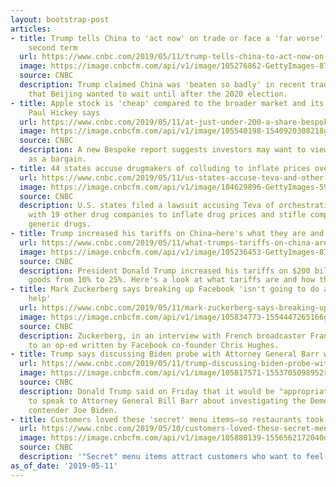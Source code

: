 ```yaml
---
layout: bootstrap-post
articles:
- title: Trump tells China to 'act now' on trade or face a 'far worse' deal in his
    second term
  url: https://www.cnbc.com/2019/05/11/trump-tells-china-to-act-now-on-trade-or-face-a-far-worse-deal-in-his-second-term.html
  image: https://image.cnbcfm.com/api/v1/image/105276862-GettyImages-872107540.jpg?v=1549630724
  source: CNBC
  description: Trump claimed China was 'beaten so badly' in recent trade negotiations
    that Beijing wanted to wait until after the 2020 election.
- title: Apple stock is 'cheap' compared to the broader market and its peers, Bespoke's
    Paul Hickey says
  url: https://www.cnbc.com/2019/05/11/at-just-under-200-a-share-bespokes-paul-hickey-calls-apple-cheap.html
  image: https://image.cnbcfm.com/api/v1/image/105540198-1540920308218gettyimages-1055498574.jpeg?v=1553182348
  source: CNBC
  description: A new Bespoke report suggests investors may want to view Apple stock
    as a bargain.
- title: 44 states accuse drugmakers of colluding to inflate prices over 1,000%
  url: https://www.cnbc.com/2019/05/11/us-states-accuse-teva-and-other-drugmakers-of-colluding-to-inflate-prices-over-1000percent.html
  image: https://image.cnbcfm.com/api/v1/image/104629896-GettyImages-598733724-teva.jpg?v=1557601475
  source: CNBC
  description: U.S. states filed a lawsuit accusing Teva of orchestrating a scheme
    with 19 other drug companies to inflate drug prices and stifle competition for
    generic drugs.
- title: Trump increased his tariffs on China—here's what they are and how they work
  url: https://www.cnbc.com/2019/05/11/what-trumps-tariffs-on-china-are-and-how-they-work.html
  image: https://image.cnbcfm.com/api/v1/image/105236453-GettyImages-871925218r.jpg?v=1536339050
  source: CNBC
  description: President Donald Trump increased his tariffs on $200 billion in Chinese
    goods from 10% to 25%. Here's a look at what tariffs are and how they work.
- title: Mark Zuckerberg says breaking up Facebook 'isn't going to do anything to
    help'
  url: https://www.cnbc.com/2019/05/11/mark-zuckerberg-says-breaking-up-facebook-isnt-going-to-do-anything-to-help.html
  image: https://image.cnbcfm.com/api/v1/image/105834773-1554447265166gettyimages-1134470871.jpeg?v=1555557147
  source: CNBC
  description: Zuckerberg, in an interview with French broadcaster France 2, was responding
    to an op-ed written by Facebook co-founder Chris Hughes.
- title: Trump says discussing Biden probe with Attorney General Barr would be 'appropriate'
  url: https://www.cnbc.com/2019/05/11/trump-discussing-biden-probe-with-barr-would-be-appropriate.html
  image: https://image.cnbcfm.com/api/v1/image/105817571-1553705098952rts2f629.jpg?v=1553705165
  source: CNBC
  description: Donald Trump said on Friday that it would be "appropriate" for him
    to speak to Attorney General Bill Barr about investigating the Democratic presidential
    contender Joe Biden.
- title: Customers loved these 'secret' menu items—so restaurants took the hint
  url: https://www.cnbc.com/2019/05/10/customers-loved-these-secret-menu-itemsso-restaurants-took-the-hint.html
  image: https://image.cnbcfm.com/api/v1/image/105880139-1556562172040dragon-drink.jpg?v=1556562199
  source: CNBC
  description: '"Secret" menu items attract customers who want to feel exclusive.'
as_of_date: '2019-05-11'
---
```


